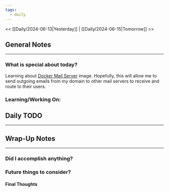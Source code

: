 ```yaml
---
tags:
  - daily
---
```

<< [[Daily/2024-06-13|Yesterday]] |  [[Daily/2024-06-15|Tomorrow]] >>

## General Notes
---
### What is special about today?
Learning about [Docker Mail Server](https://docker-mailserver.github.io/docker-mailserver/latest/usage/) image.  Hopefully, this will allow me to send outgoing emails from my domain to other mail servers to receive and route to their users.

### Learning/Working On:



## Daily TODO
---




## Wrap-Up Notes
---
### Did I accomplish anything?
### Future things to consider?
#### Final Thoughts

